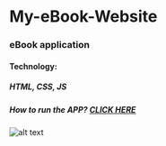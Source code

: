 # My-eBook-Website

### eBook application
#### Technology:
##### HTML, CSS, JS
##### How to run the APP?  [CLICK HERE](https://m-matin.github.io/My-eBook-Website/)
![alt text](images/README.gif)
